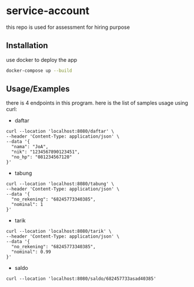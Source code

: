 # service-account

this repo is used for assessment for hiring purpose

## Installation

use docker to deploy the app

```bash
docker-compose up --build
```
    
## Usage/Examples

there is 4 endpoints in this program. here is the list of samples usage using curl:
- daftar

```
curl --location 'localhost:8080/daftar' \
--header 'Content-Type: application/json' \
--data '{
  "nama": "JoA",
  "nik": "1234567890123451",
  "no_hp": "081234567120"
}'

```

- tabung
```
curl --location 'localhost:8080/tabung' \
--header 'Content-Type: application/json' \
--data '{
  "no_rekening": "68245773340385",
  "nominal": 1
}'
```

- tarik
```
curl --location 'localhost:8080/tarik' \
--header 'Content-Type: application/json' \
--data '{
  "no_rekening": "68245773340385",
  "nominal": 0.99
}'
```

- saldo
```
curl --location 'localhost:8080/saldo/682457733asad40385'
```
